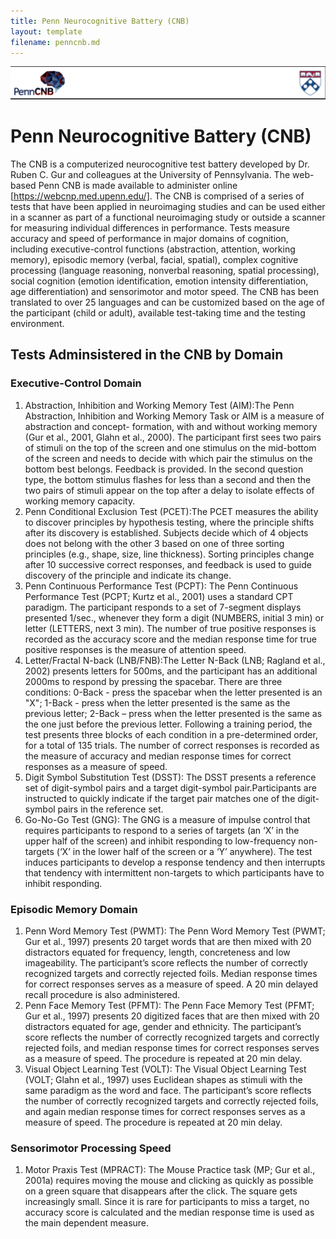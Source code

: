 ```yaml
---
title: Penn Neurocognitive Battery (CNB)
layout: template
filename: penncnb.md
--- 
```


![Header image](/assets/images/CNB_header.png)

# Penn Neurocognitive Battery (CNB)

The CNB is a computerized neurocognitive test battery developed by Dr. Ruben C. Gur and colleagues at the University of Pennsylvania. The web-based Penn CNB is made available to administer online [https://webcnp.med.upenn.edu/]. The CNB is comprised of a series of tests that have been applied in neuroimaging studies and can be used either in a scanner as part of a functional neuroimaging study or outside a scanner for measuring individual differences in performance. Tests measure accuracy and speed of performance in major domains of cognition, including executive-control functions (abstraction, attention, working memory), episodic memory (verbal, facial, spatial), complex cognitive processing (language reasoning, nonverbal reasoning, spatial processing), social cognition (emotion identification, emotion intensity differentiation, age differentiation) and sensorimotor and motor speed. The CNB has been translated to over 25 languages and can be customized based on the age of the participant (child or adult), available test-taking time and the testing environment.

## Tests Adminsistered in the CNB by Domain

### Executive-Control Domain

1. Abstraction, Inhibition and Working Memory Test (AIM):The Penn Abstraction, Inhibition and Working Memory Task or AIM is a measure of abstraction and concept-    formation, with and without working memory (Gur et al., 2001, Glahn et al., 2000). The participant first sees two pairs of stimuli on the top of the screen      and one stimulus on the mid-bottom of the screen and needs to decide with which pair the stimulus on the bottom best belongs. Feedback is provided. In the        second question type, the bottom stimulus flashes for less than a second and then the two pairs of stimuli appear on the top after a delay to isolate effects    of working memory capacity. 
2. Penn Conditional Exclusion Test (PCET):The PCET measures the ability to discover principles by hypothesis testing, where the principle shifts after its          discovery is established. Subjects decide which of 4 objects does not belong with the other 3 based on one of three sorting principles (e.g., shape, size,        line thickness). Sorting principles change after 10 successive correct responses, and feedback is used to guide discovery of the principle and indicate its      change. 
3. Penn Continuous Performance Test (PCPT):
   The Penn Continuous Performance Test (PCPT; Kurtz et al., 2001) uses a standard CPT paradigm. The participant responds to a set of 7-segment displays            presented 1/sec., whenever they form a digit (NUMBERS, initial 3 min) or letter (LETTERS, next 3 min). The number of true positive responses is recorded as      the accuracy score and the median response time for true positive responses is the measure of attention speed.
4. Letter/Fractal N-back (LNB/FNB):The Letter N-Back (LNB; Ragland et al., 2002) presents letters for 500ms, and the participant has an additional 2000ms to        respond by pressing the spacebar. There are three conditions: 0-Back - press the spacebar when the letter presented is an "X"; 1-Back - press when the letter    presented is the same as the previous letter; 2-Back – press when the letter presented is the same as the one just before the previous letter. Following a        training period, the test presents three blocks of each condition in a pre-determined order, for a total of 135 trials. The number of correct responses is        recorded as the measure of accuracy and median response times for correct responses as a measure of speed.
5. Digit Symbol Substitution Test (DSST): The DSST presents a reference set of digit-symbol pairs and a target digit-symbol pair.Participants are instructed to      quickly indicate if the target pair matches one of the digit-symbol pairs in the reference set.
6. Go-No-Go Test (GNG): The GNG is a measure of impulse control that requires participants to respond to a series of targets (an ‘X’ in the upper half of the        screen) and inhibit responding to low-frequency non-targets (‘X’ in the lower half of the screen or a ‘Y’ anywhere). The test induces participants to develop    a response tendency and then interrupts that tendency with intermittent non-targets to which participants have to inhibit responding.

### Episodic Memory Domain

1. Penn Word Memory Test (PWMT):
   The Penn Word Memory Test (PWMT; Gur et al., 1997) presents 20 target words that are then mixed with 20 distractors equated for frequency, length,                concreteness and low imageability. The participant’s score reflects the number of correctly recognized targets and correctly rejected foils. Median response      times for correct responses serves as a measure of speed. A 20 min delayed recall procedure is also administered.
2. Penn Face Memory Test (PFMT):
   The Penn Face Memory Test (PFMT; Gur et al., 1997) presents 20 digitized faces that are then mixed with 20 distractors equated for age, gender and ethnicity.    The participant’s score reflects the number of correctly recognized targets and correctly rejected foils, and median response times for correct responses        serves as a measure of speed. The procedure is repeated at 20 min delay. 
3. Visual Object Learning Test (VOLT):
   The Visual Object Learning Test (VOLT; Glahn et al., 1997) uses Euclidean shapes as stimuli with the same paradigm as the word and face. The participant’s        score reflects the number of correctly recognized targets and correctly rejected foils, and again median response times for correct responses serves as a        measure of speed. The procedure is repeated at 20 min delay. 

### Sensorimotor Processing Speed 

1. Motor Praxis Test (MPRACT):
   The Mouse Practice task (MP; Gur et al., 2001a) requires moving the mouse and clicking as quickly as possible on a green square that disappears after the        click. The square gets increasingly small. Since it is rare for participants to miss a target, no accuracy score is calculated and the median response time is    used as the main dependent measure. 
